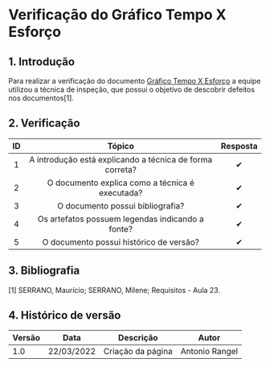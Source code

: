 # Verificação do Gráfico Tempo X Esforço

## 1. Introdução

Para realizar a verificação do documento [Gráfico Tempo X Esforço](../../elicitacao/tecnicas-priorizacao/grafico-esforco-tempo.md) a equipe utilizou a técnica de inspeção, que possui o objetivo de descobrir defeitos nos documentos[1].

## 2. Verificação

| ID  |                          Tópico                          | Resposta |
| :-: | :------------------------------------------------------: | :------: |
|  1  | A introdução está explicando a técnica de forma correta? |    ✔     |
|  2  |     O documento explica como a técnica é executada?      |    ✔     |
|  3  |             O documento possui bibliografia?             |    ✔     |
|  4  |     Os artefatos possuem legendas indicando a fonte?     |    ✔     |
|  5  |         O documento possui histórico de versão?          |    ✔     |

## 3. Bibliografia

[1] SERRANO, Maurício; SERRANO, Milene; Requisitos - Aula 23.

## 4. Histórico de versão

| Versão | Data       | Descrição         | Autor          |
| ------ | ---------- | ----------------- | -------------- |
| 1.0    | 22/03/2022 | Criação da página | Antonio Rangel |
